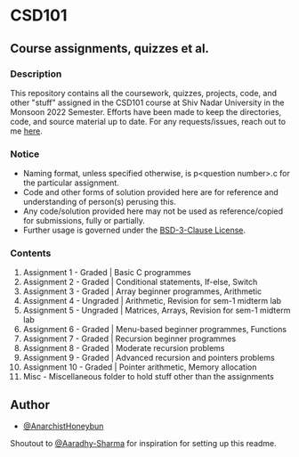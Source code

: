 # CSD101
## Course assignments, quizzes et al.

### Description
This repository contains all the coursework, quizzes, projects, code, and other "stuff" assigned in the CSD101 course at
Shiv Nadar University in the Monsoon 2022 Semester. Efforts have been made to keep the directories, code, and source 
material up to date. For any requests/issues, reach out to me [here](mailto:typhoeusxoxo@gmail.com).

### Notice
* Naming format, unless specified otherwise, is p\<question number\>.c for the particular assignment.
* Code and other forms of solution provided here are for reference and understanding of person(s) perusing this.
* Any code/solution provided here may not be used as reference/copied for submissions, fully or partially.
* Further usage is governed under the [BSD-3-Clause License](LICENSE).  

### Contents
01. Assignment 1 - Graded | Basic C programmes 
02. Assignment 2 - Graded | Conditional statements, If-else, Switch
03. Assignment 3 - Graded | Array beginner programmes, Arithmetic
04. Assignment 4 - Ungraded | Arithmetic, Revision for sem-1 midterm lab
05. Assignment 5 - Ungraded | Matrices, Arrays, Revision for sem-1 midterm lab
06. Assignment 6 - Graded | Menu-based beginner programmes, Functions
07. Assignment 7 - Graded | Recursion beginner programmes
08. Assignment 8 - Graded | Moderate recursion problems
09. Assignment 9 - Graded | Advanced recursion and pointers problems
10. Assignment 10 - Graded | Pointer arithmetic, Memory allocation 
11. Misc - Miscellaneous folder to hold stuff other than the assignments

## Author
- [@AnarchistHoneybun](https://github.com/AnarchistHoneybun)

Shoutout to [@Aaradhy-Sharma](https://github.com/Aaradhy-Sharma) for inspiration for setting up this readme.
